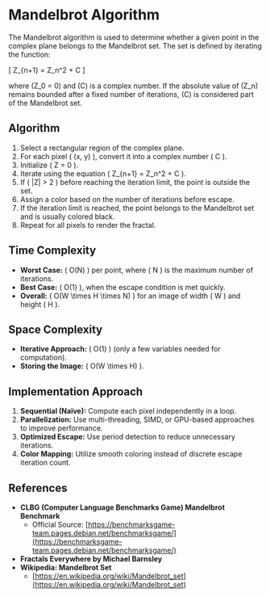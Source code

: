 # Mandelbrot Algorithm
The Mandelbrot algorithm is used to determine whether a given point in the complex plane belongs to the Mandelbrot set. The set is defined by iterating the function:

\[
Z_{n+1} = Z_n^2 + C
\]

where \(Z_0 = 0\) and \(C\) is a complex number. If the absolute value of \(Z_n\) remains bounded after a fixed number of iterations, \(C\) is considered part of the Mandelbrot set.

## Algorithm
1. Select a rectangular region of the complex plane.
2. For each pixel \( (x, y) \), convert it into a complex number \( C \).
3. Initialize \( Z = 0 \).
4. Iterate using the equation \( Z_{n+1} = Z_n^2 + C \).
5. If \( |Z| > 2 \) before reaching the iteration limit, the point is outside the set.
6. Assign a color based on the number of iterations before escape.
7. If the iteration limit is reached, the point belongs to the Mandelbrot set and is usually colored black.
8. Repeat for all pixels to render the fractal.

## Time Complexity
- **Worst Case:** \( O(N) \) per point, where \( N \) is the maximum number of iterations.
- **Best Case:** \( O(1) \), when the escape condition is met quickly.
- **Overall:** \( O(W \times H \times N) \) for an image of width \( W \) and height \( H \).

## Space Complexity
- **Iterative Approach:** \( O(1) \) (only a few variables needed for computation).
- **Storing the Image:** \( O(W \times H) \).

## Implementation Approach
1. **Sequential (Naïve):** Compute each pixel independently in a loop.
2. **Parallelization:** Use multi-threading, SIMD, or GPU-based approaches to improve performance.
3. **Optimized Escape:** Use period detection to reduce unnecessary iterations.
4. **Color Mapping:** Utilize smooth coloring instead of discrete escape iteration count.

## References
- **CLBG (Computer Language Benchmarks Game) Mandelbrot Benchmark**  
  - Official Source: [https://benchmarksgame-team.pages.debian.net/benchmarksgame/](https://benchmarksgame-team.pages.debian.net/benchmarksgame/)
- **Fractals Everywhere by Michael Barnsley**
- **Wikipedia: Mandelbrot Set**  
  - [https://en.wikipedia.org/wiki/Mandelbrot_set](https://en.wikipedia.org/wiki/Mandelbrot_set)
